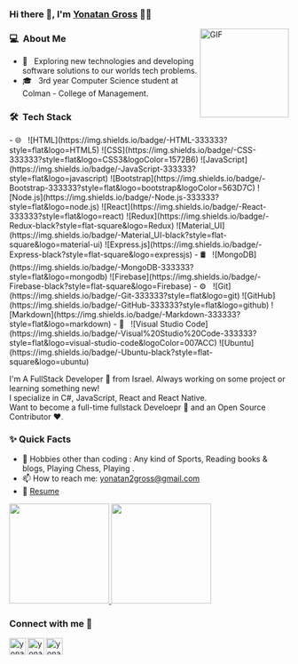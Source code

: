 ### Hi there 👋, I'm [Yonatan Gross](https://github.com/yoantangross) 👨‍💻

<img align="right" alt="GIF" height="160px" src="https://media.giphy.com/media/du3J3cXyzhj75IOgvA/giphy.gif">
<h3> 💻 &nbsp;About Me </h3>

- 🤔 &nbsp; Exploring new technologies and developing software solutions to our worlds tech problems.
- 🎓 &nbsp; 3rd year Computer Science student at Colman - College of Management.

<h3> 🛠 &nbsp;Tech Stack</h3>
- 🌐 &nbsp;
  ![HTML](https://img.shields.io/badge/-HTML-333333?style=flat&logo=HTML5)
  ![CSS](https://img.shields.io/badge/-CSS-333333?style=flat&logo=CSS3&logoColor=1572B6)
  ![JavaScript](https://img.shields.io/badge/-JavaScript-333333?style=flat&logo=javascript)
  ![Bootstrap](https://img.shields.io/badge/-Bootstrap-333333?style=flat&logo=bootstrap&logoColor=563D7C)
  ![Node.js](https://img.shields.io/badge/-Node.js-333333?style=flat&logo=node.js)
  ![React](https://img.shields.io/badge/-React-333333?style=flat&logo=react)
  ![Redux](https://img.shields.io/badge/-Redux-black?style=flat-square&logo=Redux)
  ![Material_UI](https://img.shields.io/badge/-Material_UI-black?style=flat-square&logo=material-ui)
  ![Express.js](https://img.shields.io/badge/-Express-black?style=flat-square&logo=expressjs)
- 🛢 &nbsp;
  ![MongoDB](https://img.shields.io/badge/-MongoDB-333333?style=flat&logo=mongodb)
  ![Firebase](https://img.shields.io/badge/-Firebase-black?style=flat-square&logo=Firebase)
- ⚙️ &nbsp;
  ![Git](https://img.shields.io/badge/-Git-333333?style=flat&logo=git)
  ![GitHub](https://img.shields.io/badge/-GitHub-333333?style=flat&logo=github)
  ![Markdown](https://img.shields.io/badge/-Markdown-333333?style=flat&logo=markdown)
- 🔧 &nbsp;
  ![Visual Studio Code](https://img.shields.io/badge/-Visual%20Studio%20Code-333333?style=flat&logo=visual-studio-code&logoColor=007ACC)
  ![Ubuntu](https://img.shields.io/badge/-Ubuntu-black?style=flat-square&logo=ubuntu)

<br/>

<p>
I'm A FullStack Developer 🚀 from Israel. Always working on some project or learning something new!
<br/>
I specialize in C#, JavaScript, React and React Native.

<br/>
Want to become a full-time fullstack Develoepr 💸 and an Open Source Contributor ❤️.
</p>
  
### ✨ Quick Facts

- 🎿 Hobbies other than coding : Any kind of Sports, Reading books & blogs, Playing Chess, Playing .
- 📫 How to reach me: yonatan2gross@gmail.com
- 📝 [Resume](https://drive.google.com/file/d/1ukZnF9gpNlv3ZocAPMoXD50hxSsGH56W/view?usp=sharing)


<p>
<a href="https://github.com/AVS1508">
  <img height="180em" src="https://github-readme-stats.vercel.app/api?username=yonatangross&show_icons=true&theme=algolia" />
  <img height="180em" src="https://github-readme-stats-eight-theta.vercel.app/api/top-langs/?username=yonatangross&theme=algolia&layout=compact" />
</a>
</p>

### Connect with me 📝

[<img align="left" alt="yonatangross | LinkedIn" height="30px" src="https://www.flaticon.com/svg/static/icons/svg/1383/1383262.svg"/>][linkedin]
[<img align="left" alt="yonatan2gross | Gmail" height="30px" src="https://www.flaticon.com/svg/static/icons/svg/281/281786.svg"/>][gmail]
[<img align="left" alt="yonatangross | Facebook" height="30px" src="https://www.flaticon.com/svg/static/icons/svg/1383/1383259.svg"/>][facebook]



[linkedin]: https://www.linkedin.com/in/yonatangross/
[facebook]: https://www.facebook.com/yonyoniz/
[gmail]: mailto:yonatan2gross@gmail.com

